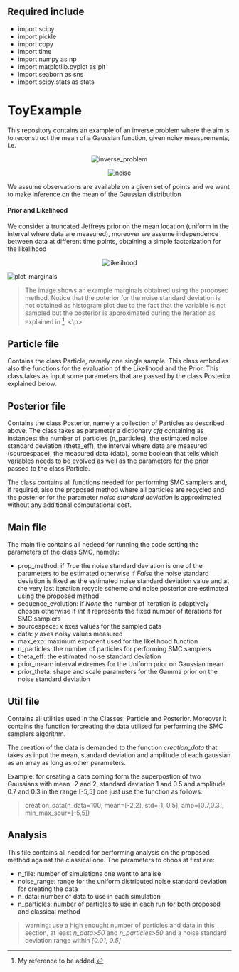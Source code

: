 ## Required include

- import scipy
- import pickle
- import copy
- import time
- import numpy as np
- import matplotlib.pyplot as plt
- import seaborn as sns
- import scipy.stats as stats


# ToyExample
This repository contains an example of an inverse problem where the aim is to reconstruct the mean of a Gaussian function, given noisy measurements, i.e.

<p align="center">
<img src="https://latex.codecogs.com/svg.latex?&space;y(t)=\mathcal{N}_{\xi(t)}(\mu,\sigma)+\varepsilon(t)" title="inverse_problem" />
</p>
<p align="center">

<img src="https://latex.codecogs.com/svg.latex?&space;\varepsilon(t)\sim\mathcal{N}(0,\theta)." title="noise" />
</p>

We assume observations are available on a given set of points and we want to make inference on the mean of the Gaussian distribution

#### Prior and Likelihood

We consider a truncated Jeffreys prior on the mean location (uniform in the interval where data are measured), moreover we assume independence between data at different time points, obtaining a simple factorization for the likelihood

<p align="center">
<img src="https://latex.codecogs.com/svg.latex?&space;p^{\theta}(\mathbf{y}\mid\textit{x})=\prod_{t=1}^Tp^{\theta}(y(t)\mid\mu)" title="likelihood"/>

![plot_marginals](https://raw.githubusercontent.com/alessandro-viani/ToyExample/main/fig/plot_confront.png)
> The image shows an example marginals obtained using the proposed method. Notice that the poterior for the noise standard deviation is not obtained as histogram plot due to the fact that the variable is not sampled but the posterior is approximated during the iteration as explained in [^1].
<\p>
  
[^1]: My reference to be added.

## Particle file

Contains the class Particle, namely one single sample. This class embodies also the functions for the evaluation of the Likelihood and the Prior. This class takes as input some parameters that are passed by the class Posterior explained below.

## Posterior file

Contains the class Posterior, namely a collection of Particles as described above. The class takes as parameter a dictionary _cfg_ containing as instances: the number of particles (n_particles), the estimated noise standard deviation (theta_eff), the interval where data are measured (sourcespace), the measured data (data), some boolean that tells which variables needs to be evolved as well as the parameters for the prior passed to the class Particle.

The class contains all functions needed for performing SMC samplers and, if required, also the proposed method where all particles are recycled and the posterior for the parameter _noise standard deviation_ is approximated without any additional computational cost.

## Main file

The main file contains all nedeed for running the code setting the parameters of the class SMC, namely:

- prop_method: if _True_ the noise standard deviation is one of the parameters to be estimated otherwise if _False_ the noise standard deviation is fixed as the estimated noise standard deviation value and at the very last iteration recycle scheme and noise posterior are estimated using the proposed method
- sequence_evolution: if _None_ the number of iteration is adaptively chosen otherwise if _int_ it represents the fixed number of iterations for SMC samplers
- sourcespace: _x_ axes values for the sampled data
- data: _y_ axes noisy values measured
- max_exp: maximum exponent used for the likelihood function
- n_particles: the number of particles for performing SMC samplers
- theta_eff: the estimated noise standard deviation
- prior_mean: interval extremes for the Uniform prior on Gaussian mean
- prior_theta: shape and scale parameters for the Gamma prior on the noise standard deviation

## Util file

Contains all utilities used in the Classes: Particle and Posterior. Moreover it contains the function forcreating the data utilised for performing the SMC samplers algorithm.
  
The creation of the data is demanded to the function *creation_data* that takes as input the mean, standard deviation and amplitude of each gaussian as an array as long as other parameters.
  
Example: for creating a data coming form the superpostion of two Gaussians with mean -2 and 2, standard deviation 1 and 0.5 and amplitude 0.7 and 0.3 in the range [-5,5] one just use the function as follows:
  
> creation_data(n_data=100, mean=[-2,2], std=[1, 0.5], amp=[0.7,0.3], min_max_sour=[-5,5])

## Analysis

This file contains all needed for performing analysis on the proposed method against the classical one. The parameters to choos at first are:

- n_file: number of simulations one want to analise
- noise_range: range for the uniform distributed noise standard deviation for creating the data
- n_data: number of data to use in each simulation
- n_particles: number of particles to use in each run for both proposed and classical method

> warning: use a high enought number of particles and data in this section, at least _n_data>50_ and _n_particles>50_ and a noise standard deviation range within _[0.01, 0.5]_
